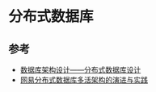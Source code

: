 # 分布式数据库

## 参考

- [数据库架构设计——分布式数据库设计](https://blog.csdn.net/weixin_41605937/article/details/122519188)
- [网易分布式数据库多活架构的演进与实践](https://www.infoq.cn/article/hzhw66xpztoihdokjh6k)
